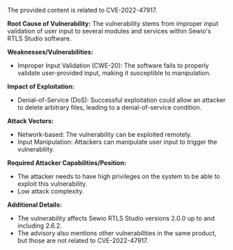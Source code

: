 The provided content is related to CVE-2022-47917.

**Root Cause of Vulnerability:**
The vulnerability stems from improper input validation of user input to several modules and services within Sewio's RTLS Studio software.

**Weaknesses/Vulnerabilities:**
- Improper Input Validation (CWE-20): The software fails to properly validate user-provided input, making it susceptible to manipulation.

**Impact of Exploitation:**
- Denial-of-Service (DoS): Successful exploitation could allow an attacker to delete arbitrary files, leading to a denial-of-service condition.

**Attack Vectors:**
- Network-based: The vulnerability can be exploited remotely.
- Input Manipulation: Attackers can manipulate user input to trigger the vulnerability.

**Required Attacker Capabilities/Position:**
- The attacker needs to have high privileges on the system to be able to exploit this vulnerability.
- Low attack complexity.

**Additional Details:**
- The vulnerability affects Sewio RTLS Studio versions 2.0.0 up to and including 2.6.2.
- The advisory also mentions other vulnerabilities in the same product, but those are not related to CVE-2022-47917.